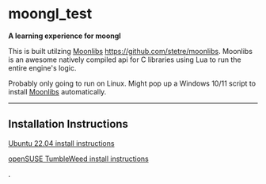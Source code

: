 # moongl_test

**A learning experience for moongl**

This is built utilzing [Moonlibs](https://github.com/stetre/moonlibs) https://github.com/stetre/moonlibs. Moonlibs is an awesome natively compiled api for C libraries using Lua to run the entire engine's logic.

Probably only going to run on Linux. Might pop up a Windows 10/11 script to install [Moonlibs](https://github.com/stetre/moonlibs) automatically.


---
## Installation Instructions

[Ubuntu 22.04 install instructions](https://github.com/jordan4ibanez/moongl_test/blob/main/install_instructions/ubuntu2204.md)

[openSUSE TumbleWeed install instructions](https://github.com/jordan4ibanez/moongl_test/blob/main/install_instructions/openSUSE.md)

.